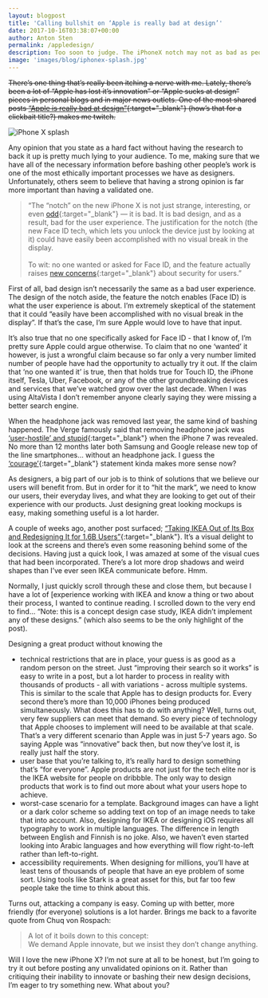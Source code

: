 ```yaml
---
layout: blogpost
title: 'Calling bullshit on ‘Apple is really bad at design’'
date: 2017-10-16T03:38:07+00:00
author: Anton Sten
permalink: /appledesign/
description: Too soon to judge. The iPhoneX notch may not as bad as people are complaining about.
image: 'images/blog/iphonex-splash.jpg'
---
```

~~There’s one thing that’s really been itching a nerve with me. Lately, there’s been a lot of “Apple has lost it’s innovation” or “Apple sucks at design” pieces in personal blogs and in major news outlets. One of the most shared posts [“Apple is really bad at design”](https://theoutline.com/post/2352/apple-is-really-bad-at-design){:target="_blank"} (how’s that for a clickbait title?) makes me twitch.~~

![iPhone X splash](/images/blog/iphonex-splash.jpg)

Any opinion that you state as a hard fact without having the research to back it up is pretty much lying to your audience. To me, making sure that we have all of the necessary information before bashing other people’s work is one of the most ethically important processes we have as designers. Unfortunately, others seem to believe that having a strong opinion is far more important than having a validated one.

>“The “notch” on the new iPhone X is not just strange, interesting, or even [odd](https://www.theverge.com/2017/9/14/16306298/apple-iphone-x-screen-notch){:target="_blank"} — it is bad. It is bad design, and as a result, bad for the user experience. The justification for the notch (the new Face ID tech, which lets you unlock the device just by looking at it) could have easily been accomplished with no visual break in the display.
<br><br>To wit: no one wanted or asked for Face ID, and the feature actually raises [new concerns](https://www.theverge.com/2017/9/12/16298192/apple-iphone-face-id-legal-security-fifth-amendment){:target="_blank"} about security for users.”

First of all, bad design isn’t necessarily the same as a bad user experience. The design of the notch aside, the feature the notch enables (Face ID) is what the user experience is about. I’m extremely skeptical of the statement that it could “easily have been accomplished with no visual break in the display”. If that’s the case, I’m sure Apple would love to have that input.

It’s also true that no one specifically asked for Face ID - that I know of, I’m pretty sure Apple could argue otherwise. To claim that no one ‘wanted’ it however, is just a wrongful claim because so far only a very number limited number of people have had the opportunity to actually try it out. If the claim that ‘no one wanted it’ is true, then that holds true for Touch ID, the iPhone itself, Tesla, Uber, Facebook, or any of the other groundbreaking devices and services that we’ve watched grow over the last decade. When I was using AltaVista I don’t remember anyone clearly saying they were missing a better search engine.

When the headphone jack was removed last year, the same kind of bashing happened. The Verge famously said that removing headphone jack was [‘user-hostile’ and stupid](https://www.theverge.com/circuitbreaker/2016/6/21/11991302/iphone-no-headphone-jack-user-hostile-stupid){:target="_blank"} when the iPhone 7 was revealed. No more than 12 months later both Samsung and Google release new top of the line smartphones… without an headphone jack. I guess the [‘courage’](https://www.youtube.com/watch?v=KeNILrYX6fI){:target="_blank"} statement kinda makes more sense now?

As designers, a big part of our job is to think of solutions that we believe our users will benefit from. But in order for it to “hit the mark”, we need to know our users, their everyday lives, and what they are looking to get out of their experience with our products. Just designing great looking mockups is easy, making something useful is a lot harder.

A couple of weeks ago, another post surfaced; [“Taking IKEA Out of Its Box and Redesigning It for 1.6B Users”](https://uxplanet.org/taking-ikea-out-of-its-box-and-redesigning-it-for-1-6b-users-e13e0f2abd94){:target="_blank"}. It’s a visual delight to look at the screens and there’s even some reasoning behind some of the decisions. Having just a quick look, I was amazed at some of the visual cues that had been incorporated. There’s a lot more drop shadows and weird shapes than I’ve ever seen IKEA communicate before. Hmm.

Normally, I just quickly scroll through these and close them, but because I have a lot of [experience working with IKEA and know a thing or two about their process, I wanted to continue reading. I scrolled down to the very end to find… “Note: this is a concept design case study, IKEA didn’t implement any of these designs.” (which also seems to be the only highlight of the post).

Designing a great product without knowing the
- technical restrictions that are in place, your guess is as good as a random person on the street. Just “improving their search so it works” is easy to write in a post, but a lot harder to process in reality with thousands of products - all with variations - across multiple systems. This is similar to the scale that Apple has to design products for. Every second there’s more than 10,000 iPhones being produced simultaneously. What does this has to do with anything? Well, turns out, very few suppliers can meet that demand. So every piece of technology that Apple chooses to implement will need to be available at that scale. That’s a very different scenario than Apple was in just 5-7 years ago. So saying Apple was “innovative” back then, but now they’ve lost it, is really just half the story.
- user base that you’re talking to, it’s really hard to design something that’s “for everyone”. Apple products are not just for the tech elite nor is the IKEA website for people on dribbble. The only way to design products that work is to find out more about what your users hope to achieve.
- worst-case scenario for a template. Background images can have a light or a dark color scheme so adding text on top of an image needs to take that into account. Also, designing for IKEA or designing iOS requires all typography to work in multiple languages. The difference in length between English and Finnish is no joke. Also, we haven’t even started looking into Arabic languages and how everything will flow right-to-left rather than left-to-right.
- accessibility requirements. When designing for millions, you’ll have at least tens of thousands of people that have an eye problem of some sort. Using tools like Stark is a great asset for this, but far too few people take the time to think about this.

Turns out, attacking a company is easy. Coming up with better, more friendly (for everyone) solutions is a lot harder. Brings me back to a favorite quote from Chuq von Rospach:

>A lot of it boils down to this concept:
<br>We demand Apple innovate, but we insist they don’t change anything.

Will I love the new iPhone X? I’m not sure at all to be honest, but I’m going to try it out before posting any unvalidated opinions on it. Rather than critiquing their inability to innovate or bashing their new design decisions, I’m eager to try something new. What about you?
